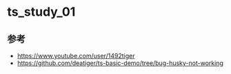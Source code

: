 # ts_study_01
## 参考
- https://www.youtube.com/user/1492tiger
- https://github.com/deatiger/ts-basic-demo/tree/bug-husky-not-working
